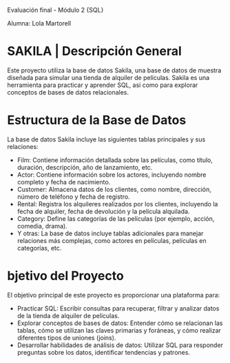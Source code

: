 Evaluación final - Módulo 2 {SQL}

Alumna: Lola Martorell

# SAKILA | Descripción General 

Este proyecto utiliza la base de datos Sakila, una base de datos de muestra diseñada para simular una tienda de alquiler de películas. Sakila es una herramienta para practicar y aprender SQL, así como para explorar conceptos de bases de datos relacionales.

# Estructura de la Base de Datos

La base de datos Sakila incluye las siguientes tablas principales y sus relaciones:

- Film: Contiene información detallada sobre las películas, como título, duración, descripción, año de lanzamiento, etc.
- Actor: Contiene información sobre los actores, incluyendo nombre completo y fecha de nacimiento.
- Customer: Almacena datos de los clientes, como nombre, dirección, número de teléfono y fecha de registro.
- Rental: Registra los alquileres realizados por los clientes, incluyendo la fecha de alquiler, fecha de devolución y la película alquilada.
- Category: Define las categorías de las películas (por ejemplo, acción, comedia, drama).
- Y otras: La base de datos incluye tablas adicionales para manejar relaciones más complejas, como actores en películas, películas en categorías, etc.

# bjetivo del Proyecto

El objetivo principal de este proyecto es proporcionar una plataforma para:

- Practicar SQL: Escribir consultas para recuperar, filtrar y analizar datos de la tienda de alquiler de películas.
- Explorar conceptos de bases de datos: Entender cómo se relacionan las tablas, cómo se utilizan las claves primarias y foráneas, y cómo realizar diferentes tipos de uniones (joins).
- Desarrollar habilidades de análisis de datos: Utilizar SQL para responder preguntas sobre los datos, identificar tendencias y patrones.
